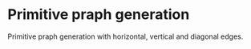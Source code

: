 # Primitive praph generation
Primitive praph generation with horizontal, vertical and diagonal edges.

